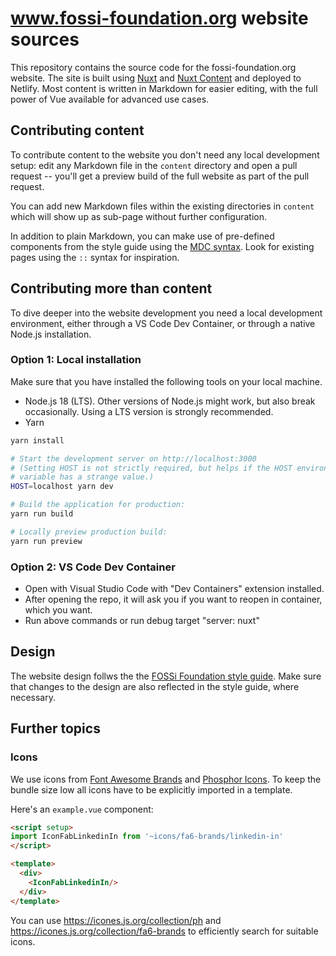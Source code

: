 # www.fossi-foundation.org website sources

This repository contains the source code for the fossi-foundation.org website.
The site is built using [Nuxt](https://nuxt.com/) and
[Nuxt Content](https://content.nuxtjs.org/) and deployed to Netlify. Most
content is written in Markdown for easier editing, with the full power of Vue
available for advanced use cases.

## Contributing content

To contribute content to the website you don't need any local development setup:
edit any Markdown file in the `content` directory and open a pull request --
you'll get a preview build of the full website as part of the pull request.

You can add new Markdown files within the existing directories in `content`
which will show up as sub-page without further configuration.

In addition to plain Markdown, you can make use of pre-defined components from
the style guide using the
[MDC syntax](https://content.nuxtjs.org/guide/writing/mdc). Look for existing
pages using the `::` syntax for inspiration.

## Contributing more than content

To dive deeper into the website development you need a local development
environment, either through a VS Code Dev Container, or through a native Node.js
installation.

### Option 1: Local installation

Make sure that you have installed the following tools on your local machine.

* Node.js 18 (LTS). Other versions of Node.js might work, but also break
  occasionally. Using a LTS version is strongly recommended.
* Yarn

```bash
yarn install

# Start the development server on http://localhost:3000
# (Setting HOST is not strictly required, but helps if the HOST environment
# variable has a strange value.)
HOST=localhost yarn dev

# Build the application for production:
yarn run build

# Locally preview production build:
yarn run preview
```

### Option 2: VS Code Dev Container

- Open with Visual Studio Code with "Dev Containers" extension installed.
- After opening the repo, it will ask you if you want to reopen in container, which you want.
- Run above commands or run debug target "server: nuxt"

## Design

The website design follws the the
[FOSSi Foundation style guide](https://zeroheight.com/822235964). Make sure that
changes to the design are also reflected in the style guide, where necessary.

## Further topics

### Icons

We use icons from [Font Awesome Brands](https://fontawesome.com/) and
[Phosphor Icons](https://phosphoricons.com/). To keep the bundle size low all
icons have to be explicitly imported in a template.

Here's an `example.vue` component:

```html
<script setup>
import IconFabLinkedinIn from '~icons/fa6-brands/linkedin-in'
</script>

<template>
  <div>
    <IconFabLinkedinIn/>
  </div>
</template>
```

You can use https://icones.js.org/collection/ph and
https://icones.js.org/collection/fa6-brands to efficiently search for suitable
icons.

